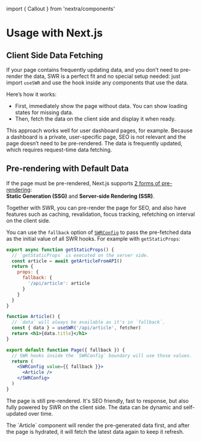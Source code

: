import { Callout } from 'nextra/components'

# Usage with Next.js

## Client Side Data Fetching

If your page contains frequently updating data, and you don’t need to pre-render
the data, SWR is a perfect fit and no special setup needed: just import `useSWR`
and use the hook inside any components that use the data.

Here’s how it works:

- First, immediately show the page without data. You can show loading states for
  missing data.
- Then, fetch the data on the client side and display it when ready.

This approach works well for user dashboard pages, for example. Because a
dashboard is a private, user-specific page, SEO is not relevant and the page
doesn’t need to be pre-rendered. The data is frequently updated, which requires
request-time data fetching.

## Pre-rendering with Default Data

If the page must be pre-rendered, Next.js supports
[2 forms of pre-rendering](https://nextjs.org/docs/basic-features/data-fetching):  
**Static Generation (SSG)** and **Server-side Rendering (SSR)**.

Together with SWR, you can pre-render the page for SEO, and also have features
such as caching, revalidation, focus tracking, refetching on interval on the
client side.

You can use the `fallback` option of [`SWRConfig`](/docs/global-configuration)
to pass the pre-fetched data as the initial value of all SWR hooks. For example
with `getStaticProps`:

```jsx
export async function getStaticProps() {
  // `getStaticProps` is executed on the server side.
  const article = await getArticleFromAPI()
  return {
    props: {
      fallback: {
        '/api/article': article
      }
    }
  }
}

function Article() {
  // `data` will always be available as it's in `fallback`.
  const { data } = useSWR('/api/article', fetcher)
  return <h1>{data.title}</h1>
}

export default function Page({ fallback }) {
  // SWR hooks inside the `SWRConfig` boundary will use those values.
  return (
    <SWRConfig value={{ fallback }}>
      <Article />
    </SWRConfig>
  )
}
```

The page is still pre-rendered. It's SEO friendly, fast to response, but also
fully powered by SWR on the client side. The data can be dynamic and
self-updated over time.

<Callout>
  The `Article` component will render the pre-generated data first, and after the page is hydrated, it will fetch the latest data again to keep it refresh.
</Callout>
